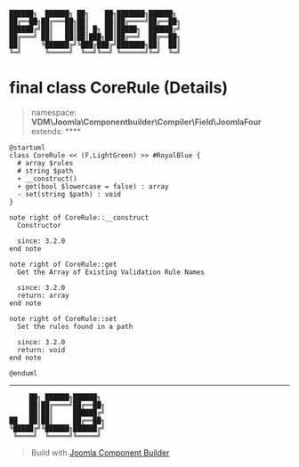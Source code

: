 ```
██████╗  ██████╗ ██╗    ██╗███████╗██████╗
██╔══██╗██╔═══██╗██║    ██║██╔════╝██╔══██╗
██████╔╝██║   ██║██║ █╗ ██║█████╗  ██████╔╝
██╔═══╝ ██║   ██║██║███╗██║██╔══╝  ██╔══██╗
██║     ╚██████╔╝╚███╔███╔╝███████╗██║  ██║
╚═╝      ╚═════╝  ╚══╝╚══╝ ╚══════╝╚═╝  ╚═╝
```
# final class CoreRule (Details)
> namespace: **VDM\Joomla\Componentbuilder\Compiler\Field\JoomlaFour**
> extends: ****
```uml
@startuml
class CoreRule << (F,LightGreen) >> #RoyalBlue {
  # array $rules
  # string $path
  + __construct()
  + get(bool $lowercase = false) : array
  - set(string $path) : void
}

note right of CoreRule::__construct
  Constructor

  since: 3.2.0
end note

note right of CoreRule::get
  Get the Array of Existing Validation Rule Names

  since: 3.2.0
  return: array
end note

note right of CoreRule::set
  Set the rules found in a path

  since: 3.2.0
  return: void
end note
 
@enduml
```

---
```
     ██╗ ██████╗██████╗
     ██║██╔════╝██╔══██╗
     ██║██║     ██████╔╝
██   ██║██║     ██╔══██╗
╚█████╔╝╚██████╗██████╔╝
 ╚════╝  ╚═════╝╚═════╝
```
> Build with [Joomla Component Builder](https://git.vdm.dev/joomla/Component-Builder)

